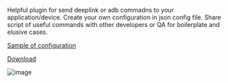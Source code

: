 Helpful plugin for send deeplink or adb commadns to your application/device. Create your own configuration in json config file. Share script of useful commands with other developers or QA for boilerplate and elusive cases.


[Sample of configuration](
https://github.com/masteroffreedom/DeeplinkHelperPlugin/blob/master/src/main/resources/json/config.json
)


[Download](
https://plugins.jetbrains.com/plugin/15369-deeplink-helper
)

![image](https://plugins.jetbrains.com/files/15369/screenshot_23646.png)
